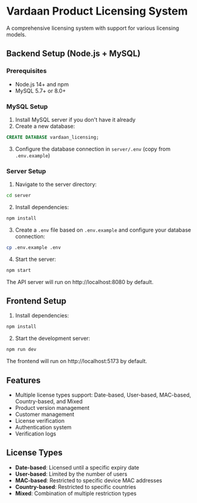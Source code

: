 
# Vardaan Product Licensing System

A comprehensive licensing system with support for various licensing models.

## Backend Setup (Node.js + MySQL)

### Prerequisites
- Node.js 14+ and npm
- MySQL 5.7+ or 8.0+

### MySQL Setup
1. Install MySQL server if you don't have it already
2. Create a new database:
```sql
CREATE DATABASE vardaan_licensing;
```
3. Configure the database connection in `server/.env` (copy from `.env.example`)

### Server Setup
1. Navigate to the server directory:
```bash
cd server
```

2. Install dependencies:
```bash
npm install
```

3. Create a `.env` file based on `.env.example` and configure your database connection:
```bash
cp .env.example .env
```

4. Start the server:
```bash
npm start
```

The API server will run on http://localhost:8080 by default.

## Frontend Setup

1. Install dependencies:
```bash
npm install
```

2. Start the development server:
```bash
npm run dev
```

The frontend will run on http://localhost:5173 by default.

## Features
- Multiple license types support: Date-based, User-based, MAC-based, Country-based, and Mixed
- Product version management
- Customer management
- License verification
- Authentication system
- Verification logs

## License Types
- **Date-based**: Licensed until a specific expiry date
- **User-based**: Limited by the number of users
- **MAC-based**: Restricted to specific device MAC addresses
- **Country-based**: Restricted to specific countries
- **Mixed**: Combination of multiple restriction types
